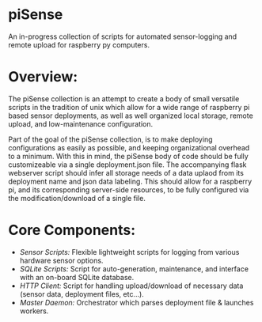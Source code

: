# piSense
An in-progress collection of scripts for automated sensor-logging and remote upload for raspberry py computers.

# Overview:
The piSense collection is an attempt to create a body of small versatile scripts in the tradition of unix which allow for a wide range of raspberry pi based sensor deployments, as well as well organized local storage, remote upload, and low-maintenance configuration.

Part of the goal of the piSense collection, is to make deploying configurations as easily as possible, and keeping organizational overhead to a minimum.  With this in mind, the piSense body of code should be fully customizeable via a single deployment.json file.  The accompanying flask webserver script should infer all storage needs of a data uplaod from its deployment name and json data labeling.  This should allow for a raspberry pi, and its corresponding server-side resources, to be fully configured via the modification/download of a single file.

# Core Components:
- *Sensor Scripts:* Flexible lightweight scripts for logging from various hardware sensor options.
- *SQLite Scripts:* Script for auto-generation, maintenance, and interface with an on-board SQLite database.
- *HTTP Client:*  Script for handling upload/download of necessary data (sensor data, deployment files, etc...).
- *Master Daemon:*  Orchestrator which parses deployment file & launches workers.

